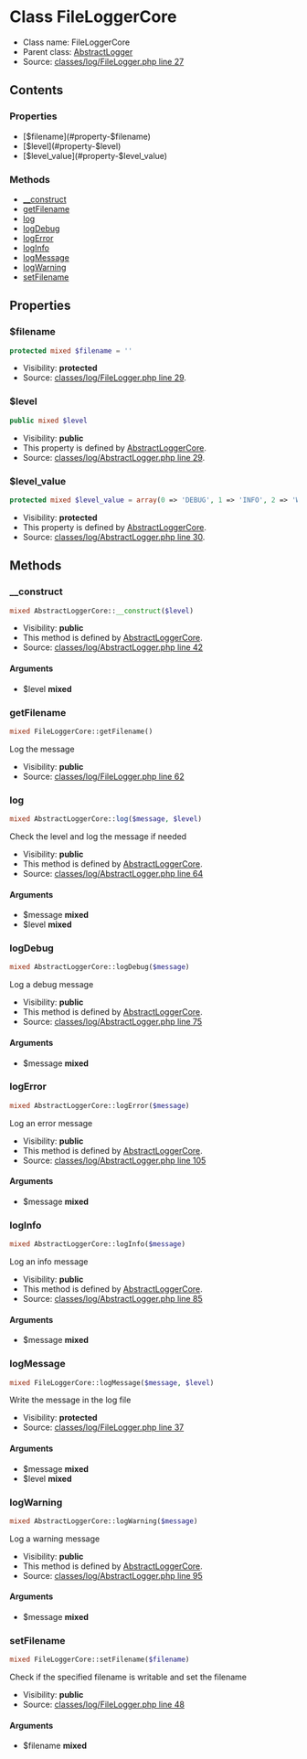 Class FileLoggerCore
=====================





* Class name: FileLoggerCore
* Parent class: [AbstractLogger](class.AbstractLoggerCore.md)
* Source: [classes/log/FileLogger.php line 27](https://github.com/PrestaShop/PrestaShop/blob/1.5.5.0/classes/log/FileLogger.php#L27)


Contents
--------


### Properties

* [$filename](#property-$filename)
* [$level](#property-$level)
* [$level_value](#property-$level_value)

### Methods

* [__construct](#method-__construct)
* [getFilename](#method-getFilename)
* [log](#method-log)
* [logDebug](#method-logDebug)
* [logError](#method-logError)
* [logInfo](#method-logInfo)
* [logMessage](#method-logMessage)
* [logWarning](#method-logWarning)
* [setFilename](#method-setFilename)




Properties
----------


### <a name="property-$filename"></a>$filename

```php
protected mixed $filename = ''
```





* Visibility: **protected**
* Source: [classes/log/FileLogger.php line 29](https://github.com/PrestaShop/PrestaShop/blob/1.5.5.0/classes/log/FileLogger.php#L29).


### <a name="property-$level"></a>$level

```php
public mixed $level
```





* Visibility: **public**
* This property is defined by [AbstractLoggerCore](class.AbstractLoggerCore.md).
* Source: [classes/log/AbstractLogger.php line 29](https://github.com/PrestaShop/PrestaShop/blob/1.5.5.0/classes/log/AbstractLogger.php#L29).


### <a name="property-$level_value"></a>$level_value

```php
protected mixed $level_value = array(0 => 'DEBUG', 1 => 'INFO', 2 => 'WARNING', 3 => 'ERROR')
```





* Visibility: **protected**
* This property is defined by [AbstractLoggerCore](class.AbstractLoggerCore.md).
* Source: [classes/log/AbstractLogger.php line 30](https://github.com/PrestaShop/PrestaShop/blob/1.5.5.0/classes/log/AbstractLogger.php#L30).


Methods
-------


### <a name="method-__construct"></a>__construct

```php
mixed AbstractLoggerCore::__construct($level)
```





* Visibility: **public**
* This method is defined by [AbstractLoggerCore](class.AbstractLoggerCore.md).
* Source: [classes/log/AbstractLogger.php line 42](https://github.com/PrestaShop/PrestaShop/blob/1.5.5.0/classes/log/AbstractLogger.php#L42)


#### Arguments
* $level **mixed**



### <a name="method-getFilename"></a>getFilename

```php
mixed FileLoggerCore::getFilename()
```

Log the message



* Visibility: **public**
* Source: [classes/log/FileLogger.php line 62](https://github.com/PrestaShop/PrestaShop/blob/1.5.5.0/classes/log/FileLogger.php#L62)




### <a name="method-log"></a>log

```php
mixed AbstractLoggerCore::log($message, $level)
```

Check the level and log the message if needed



* Visibility: **public**
* This method is defined by [AbstractLoggerCore](class.AbstractLoggerCore.md).
* Source: [classes/log/AbstractLogger.php line 64](https://github.com/PrestaShop/PrestaShop/blob/1.5.5.0/classes/log/AbstractLogger.php#L64)


#### Arguments
* $message **mixed**
* $level **mixed**



### <a name="method-logDebug"></a>logDebug

```php
mixed AbstractLoggerCore::logDebug($message)
```

Log a debug message



* Visibility: **public**
* This method is defined by [AbstractLoggerCore](class.AbstractLoggerCore.md).
* Source: [classes/log/AbstractLogger.php line 75](https://github.com/PrestaShop/PrestaShop/blob/1.5.5.0/classes/log/AbstractLogger.php#L75)


#### Arguments
* $message **mixed**



### <a name="method-logError"></a>logError

```php
mixed AbstractLoggerCore::logError($message)
```

Log an error message



* Visibility: **public**
* This method is defined by [AbstractLoggerCore](class.AbstractLoggerCore.md).
* Source: [classes/log/AbstractLogger.php line 105](https://github.com/PrestaShop/PrestaShop/blob/1.5.5.0/classes/log/AbstractLogger.php#L105)


#### Arguments
* $message **mixed**



### <a name="method-logInfo"></a>logInfo

```php
mixed AbstractLoggerCore::logInfo($message)
```

Log an info message



* Visibility: **public**
* This method is defined by [AbstractLoggerCore](class.AbstractLoggerCore.md).
* Source: [classes/log/AbstractLogger.php line 85](https://github.com/PrestaShop/PrestaShop/blob/1.5.5.0/classes/log/AbstractLogger.php#L85)


#### Arguments
* $message **mixed**



### <a name="method-logMessage"></a>logMessage

```php
mixed FileLoggerCore::logMessage($message, $level)
```

Write the message in the log file



* Visibility: **protected**
* Source: [classes/log/FileLogger.php line 37](https://github.com/PrestaShop/PrestaShop/blob/1.5.5.0/classes/log/FileLogger.php#L37)


#### Arguments
* $message **mixed**
* $level **mixed**



### <a name="method-logWarning"></a>logWarning

```php
mixed AbstractLoggerCore::logWarning($message)
```

Log a warning message



* Visibility: **public**
* This method is defined by [AbstractLoggerCore](class.AbstractLoggerCore.md).
* Source: [classes/log/AbstractLogger.php line 95](https://github.com/PrestaShop/PrestaShop/blob/1.5.5.0/classes/log/AbstractLogger.php#L95)


#### Arguments
* $message **mixed**



### <a name="method-setFilename"></a>setFilename

```php
mixed FileLoggerCore::setFilename($filename)
```

Check if the specified filename is writable and set the filename



* Visibility: **public**
* Source: [classes/log/FileLogger.php line 48](https://github.com/PrestaShop/PrestaShop/blob/1.5.5.0/classes/log/FileLogger.php#L48)


#### Arguments
* $filename **mixed**


